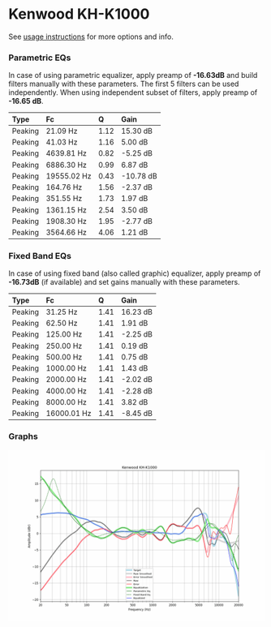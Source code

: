 # Kenwood KH-K1000
See [usage instructions](https://github.com/jaakkopasanen/AutoEq#usage) for more options and info.

### Parametric EQs
In case of using parametric equalizer, apply preamp of **-16.63dB** and build filters manually
with these parameters. The first 5 filters can be used independently.
When using independent subset of filters, apply preamp of **-16.65 dB**.

| Type    | Fc          |    Q | Gain      |
|:--------|:------------|:-----|:----------|
| Peaking | 21.09 Hz    | 1.12 | 15.30 dB  |
| Peaking | 41.03 Hz    | 1.16 | 5.00 dB   |
| Peaking | 4639.81 Hz  | 0.82 | -5.25 dB  |
| Peaking | 6886.30 Hz  | 0.99 | 6.87 dB   |
| Peaking | 19555.02 Hz | 0.43 | -10.78 dB |
| Peaking | 164.76 Hz   | 1.56 | -2.37 dB  |
| Peaking | 351.55 Hz   | 1.73 | 1.97 dB   |
| Peaking | 1361.15 Hz  | 2.54 | 3.50 dB   |
| Peaking | 1908.30 Hz  | 1.95 | -2.77 dB  |
| Peaking | 3564.66 Hz  | 4.06 | 1.21 dB   |

### Fixed Band EQs
In case of using fixed band (also called graphic) equalizer, apply preamp of **-16.73dB**
(if available) and set gains manually with these parameters.

| Type    | Fc          |    Q | Gain     |
|:--------|:------------|:-----|:---------|
| Peaking | 31.25 Hz    | 1.41 | 16.23 dB |
| Peaking | 62.50 Hz    | 1.41 | 1.91 dB  |
| Peaking | 125.00 Hz   | 1.41 | -2.25 dB |
| Peaking | 250.00 Hz   | 1.41 | 0.19 dB  |
| Peaking | 500.00 Hz   | 1.41 | 0.75 dB  |
| Peaking | 1000.00 Hz  | 1.41 | 1.43 dB  |
| Peaking | 2000.00 Hz  | 1.41 | -2.02 dB |
| Peaking | 4000.00 Hz  | 1.41 | -2.28 dB |
| Peaking | 8000.00 Hz  | 1.41 | 3.82 dB  |
| Peaking | 16000.01 Hz | 1.41 | -8.45 dB |

### Graphs
![](./Kenwood%20KH-K1000.png)